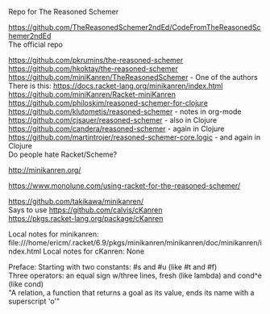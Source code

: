 Repo for The Reasoned Schemer

https://github.com/TheReasonedSchemer2ndEd/CodeFromTheReasonedSchemer2ndEd  
The official repo  

https://github.com/pkrumins/the-reasoned-schemer  
https://github.com/hkoktay/the-reasoned-schemer  
https://github.com/miniKanren/TheReasonedSchemer - One of the authors  
There is this: https://docs.racket-lang.org/minikanren/index.html  
https://github.com/miniKanren/Racket-miniKanren  
https://github.com/philoskim/reasoned-schemer-for-clojure  
https://github.com/klutometis/reasoned-schemer - notes in org-mode  
https://github.com/cjsauer/reasoned-schemer - also in Clojure  
https://github.com/candera/reasoned-schemer - again in Clojure    
https://github.com/martintrojer/reasoned-schemer-core.logic - and again in Clojure    
Do people hate Racket/Scheme?

http://minikanren.org/

https://www.monolune.com/using-racket-for-the-reasoned-schemer/

https://github.com/takikawa/minikanren/  
Says to use 
https://github.com/calvis/cKanren   
https://pkgs.racket-lang.org/package/cKanren

Local notes for minikanren:
file:///home/ericm/.racket/6.9/pkgs/minikanren/minikanren/doc/minikanren/index.html
Local notes for cKanren:
None

Preface: Starting with two constants: #s and #u  (like #t and #f)   
Three operators: an equal sign w/three lines, fresh (like lambda) and cond^e (like cond)  
"A relation, a function that returns a goal as its value, ends its name with a superscript 'o'"  






